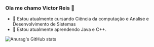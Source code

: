 ### Ola me chamo Victor Reis 👋

- 🔭 Estou atualmente cursando Ciência da computação e Analise e Desenvolvimento de Sistemas
- 🌱 Estou atualmente aprendendo Java e C++.

![Anurag's GitHub stats](https://github-readme-stats.vercel.app/api?username=vitelfs&show_icons=true&theme=transparent)
<link rel="stylesheet" href="https://cdn.jsdelivr.net/gh/devicons/devicon@v2.15.1/devicon.min.css">
          
